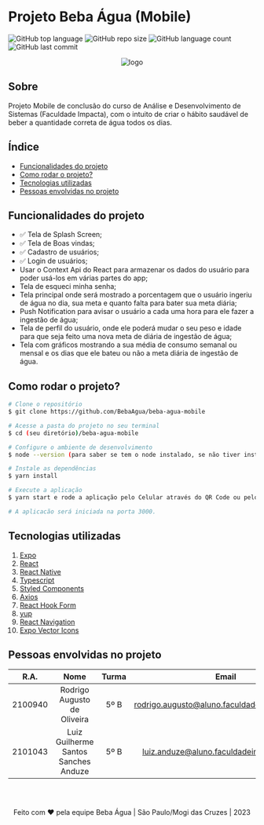 # Projeto Beba Água (Mobile)

![GitHub top language](https://img.shields.io/github/languages/top/BebaAgua/beba-agua-mobile)
![GitHub repo size](https://img.shields.io/github/repo-size/BebaAgua/beba-agua-mobile)
![GitHub language count](https://img.shields.io/github/languages/count/BebaAgua/beba-agua-mobile)
![GitHub last commit](https://img.shields.io/github/last-commit/BebaAgua/beba-agua-mobile)

<div align="center">

![logo](https://user-images.githubusercontent.com/128413495/231587927-8e673273-8f69-4007-848e-e521e100075c.jpg)

</div>

## Sobre

Projeto Mobile de conclusão do curso de Análise e Desenvolvimento de Sistemas (Faculdade Impacta), com o intuito de criar o hábito saudável de beber a quantidade correta de água todos os dias.

## Índice

- <a href="#functionality">Funcionalidades do projeto</a>
- <a href="#run">Como rodar o projeto?</a>
- <a href="#technology">Tecnologias utilizadas</a>
- <a href="#persons">Pessoas envolvidas no projeto</a>

<a id="functionality"></a>

## Funcionalidades do projeto

- ✅ Tela de Splash Screen;
- ✅ Tela de Boas vindas;
- ✅ Cadastro de usuários;
- ✅ Login de usuários;
- Usar o Context Api do React para armazenar os dados do usuário para poder usá-los em várias partes do app;
- Tela de esqueci minha senha;
- Tela principal onde será mostrado a porcentagem que o usuário ingeriu de água no dia, sua meta e quanto falta para bater sua meta diária;
- Push Notification para avisar o usuário a cada uma hora para ele fazer a ingestão de água;
- Tela de perfil do usuário, onde ele poderá mudar o seu peso e idade para que seja feito uma nova meta de diária de ingestão de água;
- Tela com gráficos mostrando a sua média de consumo semanal ou mensal e os dias que ele bateu ou não a meta diária de ingestão de água.

<a id="run"></a>

## Como rodar o projeto?

```bash
# Clone o repositório
$ git clone https://github.com/BebaAgua/beba-agua-mobile

# Acesse a pasta do projeto no seu terminal
$ cd (seu diretório)/beba-agua-mobile

# Configure o ambiente de desenvolvimento
$ node --version (para saber se tem o node instalado, se não tiver instalado entre no site: https://nodejs.org/en)

# Instale as dependências
$ yarn install

# Execute a aplicação
$ yarn start e rode a aplicação pelo Celular através do QR Code ou pelo emulador do Android Studio

# A aplicacão será iniciada na porta 3000.
```

<a id="technology"></a>

## Tecnologias utilizadas

1. [Expo](https://expo.dev/)
2. [React](https://react.dev/)
3. [React Native](https://reactnative.dev/)
4. [Typescript](https://www.typescriptlang.org/)
5. [Styled Components](https://docs.expo.dev/guides/using-styled-components/)
6. [Axios](https://axios-http.com/ptbr/docs/intro)
7. [React Hook Form](https://react-hook-form.com/)
8. [yup](https://github.com/jquense/yup)
9. [React Navigation](https://reactnavigation.org/)
10. [Expo Vector Icons](https://docs.expo.dev/guides/icons/)

<a id="persons"></a>

## Pessoas envolvidas no projeto

|  R.A.   |                 Nome                 | Turma |                     Email                     |
| :-----: | :----------------------------------: | :---: | :-------------------------------------------: |
| 2100940 |     Rodrigo Augusto de Oliveira      | 5º B  | rodrigo.augusto@aluno.faculdadeimpacta.com.br |
| 2101043 | Luiz Guilherme Santos Sanches Anduze | 5º B  |   luiz.anduze@aluno.faculdadeimpacta.com.br   |

<div style="text-align:center; margin-top:60px;">Feito com ❤ pela equipe Beba Água | São Paulo/Mogi das Cruzes | 2023</div>
